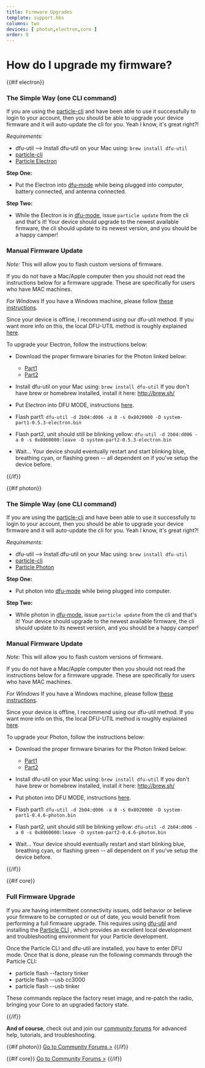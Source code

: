 ```yaml
---
title: Firmware Upgrades
template: support.hbs
columns: two
devices: [ photon,electron,core ]
order: 9
---
```


How do I upgrade my firmware?
===
{{#if electron}}
### The Simple Way (one CLI command)

If you are using the [particle-cli](https://github.com/spark/particle-cli) and have been able to use it successfully to login to your account, then you should be able to upgrade your device firmware and it will auto-update the cli for you. Yeah I know, it's great right?!

*Requirements:* 
- dfu-util --> Install dfu-util on your Mac using: ```brew install dfu-util```
- [particle-cli](https://github.com/spark/particle-cli)
- [Particle Electron](https://store.particle.io/?product=particle-electron) 

**Step One:** 
- Put the Electron into [dfu-mode](/guide/getting-started/modes/electron/#dfu-mode-device-firmware-upgrade-) while being plugged into computer, battery connected, and antenna connected.

**Step Two:** 
- While the Electron is in [dfu-mode](/guide/getting-started/modes/electron/#dfu-mode-device-firmware-upgrade-), issue ```particle update``` from the cli and that's it! Your device should upgrade to the newest available firmware, the cli should update to its newest version, and you should be a happy camper!



### Manual Firmware Update 

*Note:* This will allow you to flash custom versions of firmware.

If you do not have a Mac/Apple computer then you should not read the instructions below for a firmware upgrade. These are specifically for users who have MAC machines.

*For Windows* If you have a Windows machine, please follow [these instructions](http://blog.jongallant.com/2015/08/particle-photon-firmware-flash-windows.html).

Since your device is offline, I recommend using our dfu-util method. If you want more info on this, the local DFU-UTIL method is roughly explained [here](https://github.com/spark/firmware/releases).

To upgrade your Electron, follow the instructions below:

-  Download the proper firmware binaries for the Photon linked below:
      - [Part1](https://github.com/spark/firmware/releases/download/v0.5.3/system-part1-0.5.3-electron.bin)
      - [Part2](https://github.com/spark/firmware/releases/download/v0.5.3/system-part2-0.5.3-electron.bin)

-  Install dfu-util on your Mac using: ```brew install dfu-util```
If you don't have brew or homebrew installed, install it here: http://brew.sh/

-  Put Electron into DFU MODE, instructions [here](/guide/getting-started/modes/electron/#dfu-mode-device-firmware-upgrade-).

-  Flash part1:
```dfu-util -d 2b04:d006 -a 0 -s 0x8020000 -D system-part1-0.5.3-electron.bin```

-  Flash part2, unit should still be blinking yellow:
```dfu-util -d 2b04:d006 -a 0 -s 0x8060000:leave -D system-part2-0.5.3-electron.bin```

-  Wait... Your device should eventually restart and start blinking blue, breathing cyan, or flashing green -- all dependent on if you've setup the device before.

{{/if}}

{{#if photon}}
### The Simple Way (one CLI command)

If you are using the [particle-cli](https://github.com/spark/particle-cli) and have been able to use it successfully to login to your account, then you should be able to upgrade your device firmware and it will auto-update the cli for you. Yeah I know, it's great right?!

*Requirements:* 
- dfu-util --> Install dfu-util on your Mac using: ```brew install dfu-util```
- [particle-cli](https://github.com/spark/particle-cli)
- [Particle Photon](https://store.particle.io/?product=particle-photon) 

**Step One:** 
- Put photon into [dfu-mode](/guide/getting-started/modes/photon/#dfu-mode-device-firmware-upgrade-) while being plugged into computer.

**Step Two:** 
- While photon in [dfu-mode](/guide/getting-started/modes/photon/#dfu-mode-device-firmware-upgrade-), issue ```particle update``` from the cli and that's it! Your device should upgrade to the newest available firmware, the cli should update to its newest version, and you should be a happy camper!



### Manual Firmware Update 

*Note:* This will allow you to flash custom versions of firmware.

If you do not have a Mac/Apple computer then you should not read the instructions below for a firmware upgrade. These are specifically for users who have MAC machines.

*For Windows* If you have a Windows machine, please follow [these instructions](http://blog.jongallant.com/2015/08/particle-photon-firmware-flash-windows.html).

Since your device is offline, I recommend using our dfu-util method. If you want more info on this, the local DFU-UTIL method is roughly explained [here](https://github.com/spark/firmware/releases).

To upgrade your Photon, follow the instructions below:

-  Download the proper firmware binaries for the Photon linked below:
      - [Part1](https://github.com/spark/firmware/releases/download/v0.4.6.1/system-part1-0.4.6-photon.bin)
      - [Part2](https://github.com/spark/firmware/releases/download/v0.4.6.1/system-part2-0.4.6-photon.bin)

-  Install dfu-util on your Mac using: ```brew install dfu-util```
If you don't have brew or homebrew installed, install it here: http://brew.sh/

-  Put photon into DFU MODE, instructions [here](/guide/getting-started/modes/photon/#dfu-mode-device-firmware-upgrade-).

-  Flash part1:
```dfu-util -d 2b04:d006 -a 0 -s 0x8020000 -D system-part1-0.4.6-photon.bin```

-  Flash part2, unit should still be blinking yellow:
```dfu-util -d 2b04:d006 -a 0 -s 0x8060000:leave -D system-part2-0.4.6-photon.bin```

-  Wait... Your device should eventually restart and start blinking blue, breathing cyan, or flashing green -- all dependent on if you've setup the device before.

{{/if}}

{{#if core}}

### Full Firmware Upgrade

If you are having intermittent connectivity issues, odd behavior or believe your firmware to be corrupted or out of date, you would benefit from performing a full firmware upgrade. This requires using [dfu-util](http://dfu-util.sourceforge.net/) and installing the [Particle CLI](/guide/tools-and-features/cli)
, which provides an excellent local development and troubleshooting environment for your Particle development.

Once the Particle CLI and dfu-util are installed, you have to enter DFU mode. Once that is done, please run the following commands through the Particle CLI:

- particle flash --factory tinker
- particle flash --usb cc3000
- particle flash --usb tinker

These commands replace the factory reset image, and re-patch the radio, bringing your Core to an upgraded factory state.

{{/if}}



**And of course**, check out and join our [community forums](http://community.particle.io/) for advanced help, tutorials, and troubleshooting.

{{#if photon}}
[Go to Community Forums >](http://community.particle.io/c/troubleshooting)
{{/if}}

{{#if core}}
[Go to Community Forums >](http://community.particle.io/c/troubleshooting)
{{/if}}

